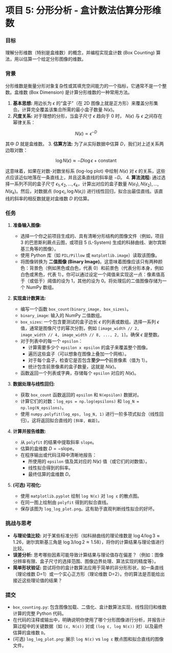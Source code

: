 # 项目 5: 分形分析 - 盒计数法估算分形维数

### 目标

理解分形维数（特别是盒维数）的概念，并编程实现盒计数 (Box Counting) 算法，用以估算一个给定分形图像的维数。

### 背景

分形维数是衡量分形对象复杂性或其填充空间能力的一个指标，它通常不是一个整数。盒维数 (Box Dimension) 是计算分形维数的一种常用方法。

1.  **基本思想:** 用边长为 $\epsilon$ 的“盒子”（在 2D 图像上就是正方形）来覆盖分形集合。计算完全覆盖该集合所需的最小盒子数量 $N(\epsilon)$。
2.  **尺度关系:** 对于理想的分形，当盒子尺寸 $\epsilon$ 趋向于 0 时， $N(\epsilon)$ 与 $\epsilon$ 之间存在幂律关系：

$$ N(\epsilon) \propto \epsilon^{-D} $$

其中 $D$ 就是盒维数。
3.  **估算方法:** 为了从实际数据中估算 $D$，我们对上述关系两边取对数：

$$ \log N(\epsilon) \approx -D \log \epsilon + \text{constant} $$

这意味着，如果在对数-对数坐标系 (log-log plot) 中绘制 $N(\epsilon)$ 对 $\epsilon$ 的关系，这些点应该近似地落在一条直线上，并且这条直线的斜率是 $-D$。
4.  **算法流程:** 通过选择一系列不同的盒子尺寸 $\epsilon_1, \epsilon_2, \dots, \epsilon_k$，计算出对应的盒子数量 $N(\epsilon_1), N(\epsilon_2), \dots, N(\epsilon_k)$。然后，对数据点 $(\log \epsilon_i, \log N(\epsilon_i))$ 进行线性回归，拟合出最佳直线。该直线的斜率的相反数就是对盒维数 $D$ 的估算。

### 任务

1.  **准备输入图像:**
    *   选择一个你之前项目生成的、具有清晰分形结构的图像文件（例如，项目 3 的巴恩斯利蕨点云图，或项目 5 (L-System) 生成的科赫曲线、谢尔宾斯基三角等的图像）。
    *   使用 Python 库（如 `PIL/Pillow` 或 `matplotlib.image`）读取该图像。
    *   将图像转换为 **二值图像 (Binary Image)**。这意味着图像应该只有两种颜色：背景色（例如黑色或白色，代表 0）和前景色（代表分形本身，例如白色或黑色，代表 1）。你可以通过设定一个阈值来实现这一点：像素值高于（或低于）阈值的设为 1，其他的设为 0。将处理后的二值图像存储为一个 NumPy 数组。

2.  **实现盒计数算法:**
    *   编写一个函数 `box_count(binary_image, box_sizes)`。
    *   `binary_image`: 输入的 NumPy 二值数组。
    *   `box_sizes`: 一个包含要测试的盒子边长 $\epsilon$ 的列表或数组。选择一系列 $\epsilon$ 值，通常是图像尺寸的幂次分割，例如 `[image_width // 2, image_width // 4, image_width // 8, ..., 2, 1]`。确保 $\epsilon$ 是整数。
    *   对于列表中的每一个 `epsilon`：
        *   计算需要多少个 `epsilon x epsilon` 的盒子来覆盖整个图像。
        *   遍历这些盒子（可以想象在图像上叠加一个网格）。
        *   对于每个盒子，检查它是否包含**至少一个**前景像素（值为 1）。
        *   统计包含前景像素的盒子数量，这就是 $N(\epsilon)$。
    *   函数返回一个列表或字典，存储每个 `epsilon` 对应的 $N(\epsilon)$。

3.  **数据处理与线性回归:**
    *   获取 `box_count` 函数返回的 `epsilon` 和 `N(epsilon)` 数据对。
    *   计算它们的对数：`log_eps = np.log(epsilons)` 和 `log_N = np.log(N_epsilons)`。
    *   使用 `numpy.polyfit(log_eps, log_N, 1)` 进行一阶多项式拟合（线性回归）。这将返回拟合直线的 `[斜率, 截距]`。

4.  **计算并报告维数:**
    *   从 `polyfit` 的结果中提取斜率 `slope`。
    *   估算的盒维数 $D = -\text{slope}$。
    *   在程序输出或代码注释中清晰地报告：
        *   所使用的 `epsilon` 值及其对应的 $N(\epsilon)$ 值（或它们的对数值）。
        *   线性拟合得到的斜率。
        *   最终估算的盒维数 $D$。

5.  **(可选) 可视化:**
    *   使用 `matplotlib.pyplot` 绘制 `log N(ε)` 对 `log ε` 的散点图。
    *   在同一图上绘制由 `polyfit` 得到的拟合直线。
    *   保存该图为 `log_log_plot.png`。这有助于直观判断线性拟合的好坏。

### 挑战与思考

*   **与理论值比较:** 对于某些标准分形（如科赫曲线的理论维数是 $\log 4 / \log 3 \approx 1.26$，谢尔宾斯基三角是 $\log 3 / \log 2 \approx 1.58$），将你的计算结果与理论值进行比较。
*   **误差分析:** 思考哪些因素可能导致计算结果与理论值存在偏差？（例如：图像分辨率有限、盒子尺寸的选择范围、图像边界处理、算法实现的精度等）。
*   **简单形状验证:** 尝试将你的盒计数算法应用于简单的非分形形状，如一条直线（理论维数 D=1）或一个实心正方形（理论维数 D=2）。你的算法是否能给出接近这些理论值的结果？

### 提交

*   `box_counting.py`: 包含图像加载、二值化、盒计数算法实现、线性回归和维数计算的完整 Python 代码。
*   在代码的注释或输出中，明确说明你使用了哪个分形图像进行分析，并报告计算过程中的关键数据（如 `(ε, N(ε))` 对或 `(log ε, log N(ε))` 对）以及最终估算的盒维数 `D`。
*   (可选) `log_log_plot.png`: 展示 `log N(ε)` vs `log ε` 散点图和拟合直线的图像文件。
